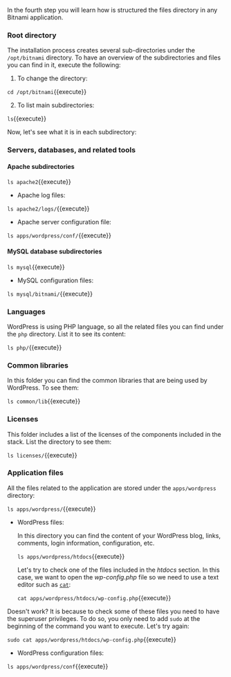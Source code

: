 In the fourth step you will learn how is structured the files directory in any Bitnami application.

### Root directory

The installation process creates several sub-directories under the `/opt/bitnami` directory. To have an overview of the subdirectories and files you can find in it, execute the following:

1. To change the directory:

`cd /opt/bitnami`{{execute}}

2. To list main subdirectories:

`ls`{{execute}}

Now, let's see what it is in each subdirectory:

### Servers, databases, and related tools

#### Apache subdirectories

`ls apache2`{{execute}}

* Apache log files:

`ls apache2/logs/`{{execute}}

* Apache server configuration file:

`ls apps/wordpress/conf/`{{execute}}

#### MySQL database subdirectories

`ls mysql`{{execute}}

* MySQL configuration files:

`ls mysql/bitnami/`{{execute}}

### Languages

WordPress is using PHP language, so all the related files you can find under the `php` directory. List it to see its content:

`ls php/`{{execute}}

### Common libraries

In this folder you can find the common libraries that are being used by WordPress. To see them:

`ls common/lib`{{execute}}

### Licenses

This folder includes a list of the licenses of the components included in the stack. List the directory to see them:

`ls licenses/`{{execute}}

### Application files

All the files related to the application are stored under the `apps/wordpress` directory:

`ls apps/wordpress/`{{execute}}

* WordPress files:

  In this directory you can find the content of your WordPress blog, links, comments, login information, configuration, etc.

  `ls apps/wordpress/htdocs`{{execute}}

  Let's try to check one of the files included in the *htdocs* section. In this case, we want to open the *wp-config.php* file so we need to use a text editor such as [`cat`](https://www.linux.com/blog/using-cat-text-editor):
  
  `cat apps/wordpress/htdocs/wp-config.php`{{execute}}

Doesn't work? It is because to check some of these files you need to have the superuser privileges. To do so, you only need to add `sudo` at the beginning of the command you want to execute. Let's try again:

`sudo cat apps/wordpress/htdocs/wp-config.php`{{execute}}

* WordPress configuration files:

`ls apps/wordpress/conf`{{execute}}
